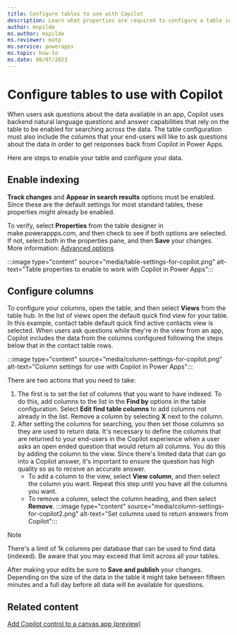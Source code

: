 ```yaml
---
title: Configure tables to use with Copilot
description: Learn what properties are required to configure a table in Dataverse so that the table data can be used with Copilot.
author: mspilde
ms.author: mspilde
ms.reviewer: matp
ms.service: powerapps
ms.topic: how-to
ms.date: 08/07/2023
---
```

# Configure tables to use with Copilot

When users ask questions about the data available in an app, Copilot uses backend natural language questions and answer capabilities that rely on the table to be enabled for searching across the data. The table configuration must also include the columns that your end-users will like to ask questions about the data in order to get responses back from Copilot in Power Apps.

Here are steps to enable your table and configure your data.

## Enable indexing

**Track changes** and **Appear in search results** options must be enabled. Since these are the default settings for most standard tables, these properties might already be enabled.

To verify, select **Properties** from the table designer in make.powerappps.com, and then check to see if both options are selected. If not, select both in the properties pane, and then **Save** your changes. More information: [Advanced options](create-edit-entities-portal.md#advanced-options)

:::image type="content" source="media/table-settings-for-copilot.png" alt-text="Table properties to enable to work with Copilot in Power Apps":::

## Configure columns

To configure your columns, open the table, and then select **Views** from the table hub. In the list of views open the default quick find view for your table. In this example, contact table default quick find active contacts view is selected. When users ask questions while they're in the view from an app, Copilot includes the data from the columns configured following the steps below that in the contact table rows.

:::image type="content" source="media/column-settings-for-copilot.png" alt-text="Column settings for use with Copilot in Power Apps":::

There are two actions that you need to take:

1. The first is to set the list of columns that you want to have indexed. To do this, add columns to the list in the **Find by** options in the table configuration. Select **Edit find table columns** to add columns not already in the list. Remove a column by selecting **X** next to the column.
1. After setting the columns for searching, you then set those columns so they are used to return data. It's necessary to define the columns that are returned to your end-users in the Copilot experience when a user asks an open ended question that would return all columns. You do this by adding the column to the view. Since there's limited data that can go into a Copilot answer, it's important to ensure the question has high quality so as to receive an accurate answer.
   - To add a column to the view, select **View column**, and then select the column you want. Repeat this step until you have all the columns you want.
   - To remove a column, select the column heading, and then select **Remove**.
 :::image type="content" source="media/column-settings-for-copilot2.png" alt-text="Set columns used to return answers from Copilot":::

> [!NOTE]
> There's a limit of 1k columns per database that can be used to find data (indexed). Be aware that you may exceed that limit across all your tables.

After making your edits be sure to **Save and publish** your changes. Depending on the size of the data in the table it might take between fifteen minutes and a full day before all data will be available for questions.

## Related content

[Add Copilot control to a canvas app (preview)](../canvas-apps/add-ai-copilot.md)
